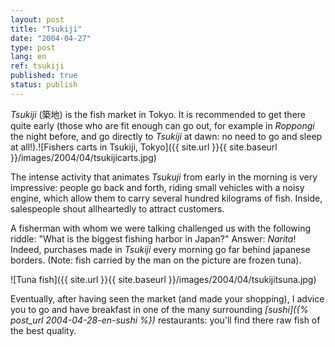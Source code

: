 ```yaml
---
layout: post
title: "Tsukiji"
date: "2004-04-27"
type: post
lang: en
ref: tsukiji
published: true
status: publish
---
```




_Tsukiji_ (築地) is the fish market in Tokyo. It is recommended to get there quite early (those who are fit enough can go out, for example in _Roppongi_ the night before, and go directly to _Tsukiji_ at dawn: no need to go and sleep at all!).![Fishers carts in Tsukiji, Tokyo]({{ site.url }}{{ site.baseurl }}/images/2004/04/tsukijicarts.jpg)

The intense activity that animates _Tsukuji_ from early in the morning is very impressive: people go back and forth, riding small vehicles with a noisy engine, which allow them to carry several hundred kilograms of fish. Inside, salespeople shout allheartedly to attract customers.

A fisherman with whom we were talking challenged us with the following riddle: "What is the biggest fishing harbor in Japan?" Answer: _Narita_! Indeed, purchases made in _Tsukiji_ every morning go far behind japanese borders. (Note: fish carried by the man on the picture are frozen tuna).

![Tuna fish]({{ site.url }}{{ site.baseurl }}/images/2004/04/tsukijitsuna.jpg)

Eventually, after having seen the market (and made your shopping), I advice you to go and have breakfast in one of the many surrounding _[sushi]({% post_url 2004-04-28-en-sushi %})_ restaurants: you'll find there raw fish of the best quality.


